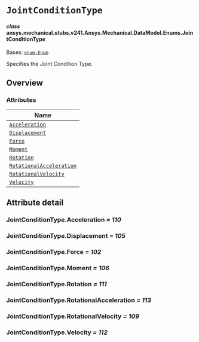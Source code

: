 # `JointConditionType`

<a id="ansys.mechanical.stubs.v241.Ansys.Mechanical.DataModel.Enums.JointConditionType"></a>

#### *class* ansys.mechanical.stubs.v241.Ansys.Mechanical.DataModel.Enums.JointConditionType

Bases: [`enum.Enum`](https://docs.python.org/3/library/enum.html#enum.Enum)

Specifies the Joint Condition Type.

<!-- !! processed by numpydoc !! -->

<a id="overview"></a>

## Overview

### Attributes

| Name |
| ------------------------------------------------------------------------ |
| [`Acceleration`](#JointConditionType.Acceleration) |
| [`Displacement`](#JointConditionType.Displacement) |
| [`Force`](#JointConditionType.Force) |
| [`Moment`](#JointConditionType.Moment) |
| [`Rotation`](#JointConditionType.Rotation) |
| [`RotationalAcceleration`](#JointConditionType.RotationalAcceleration) |
| [`RotationalVelocity`](#JointConditionType.RotationalVelocity) |
| [`Velocity`](#JointConditionType.Velocity) |

<a id="attribute-detail"></a>

## Attribute detail

<a id="JointConditionType.Acceleration"></a>

### JointConditionType.Acceleration *= 110*

<a id="JointConditionType.Displacement"></a>

### JointConditionType.Displacement *= 105*

<a id="JointConditionType.Force"></a>

### JointConditionType.Force *= 102*

<a id="JointConditionType.Moment"></a>

### JointConditionType.Moment *= 106*

<a id="JointConditionType.Rotation"></a>

### JointConditionType.Rotation *= 111*

<a id="JointConditionType.RotationalAcceleration"></a>

### JointConditionType.RotationalAcceleration *= 113*

<a id="JointConditionType.RotationalVelocity"></a>

### JointConditionType.RotationalVelocity *= 109*

<a id="JointConditionType.Velocity"></a>

### JointConditionType.Velocity *= 112*


